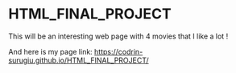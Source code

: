 # HTML_FINAL_PROJECT
This will be an interesting web page with 4 movies that I like a lot !

And here is my page link:  https://codrin-surugiu.github.io/HTML_FINAL_PROJECT/
